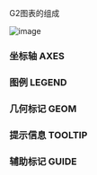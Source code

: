 G2图表的组成

![image](../../../assets/imgs/image.png)

### 坐标轴 AXES



### 图例 LEGEND

### 几何标记 GEOM

### 提示信息 TOOLTIP

### 辅助标记 GUIDE

